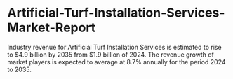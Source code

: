 # Artificial-Turf-Installation-Services-Market-Report
Industry revenue for Artificial Turf Installation Services is estimated to rise to $4.9 billion by 2035 from $1.9 billion of 2024. The revenue growth of market players is expected to average at 8.7% annually for the period 2024 to 2035.
